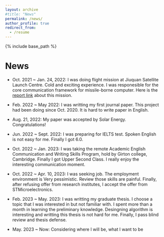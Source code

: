 ```yaml
---
layout: archive
#title: "News"
permalink: /news/
author_profile: true
redirect_from:
  - /resume
---
```


{% include base_path %}

News
======
* Oct. 2021 ~ Jan. 24, 2022: I was doing flight mission at Jiuquan Satellite Launch Centre. Cold and exciting experience. I was responesible for the core communication framework for missile-borne computer. Here is the [report link](https://www.guancha.cn/industry-science/2022_01_24_623388.shtml) about this mission.

* Feb. 2022 ~ May 2022: I was writting my first journal paper. This project had been doing since Oct. 2020. It is hard to write paper in English.

* Aug. 21, 2022: My paper was accepted by Solar Energy. Congratulations!

* Jun. 2022 ~ Sept. 2022: I was preparing for IELTS test. Spoken English is not easy for me. Finally I got 6.0.

* Oct. 2022 ~ Jan. 2023: I was taking the remote Academic English Communication and Writing Skills Program, hold by Girton college, Cambridge. Finally I got Upper Second Class. I really enjoy the interesting communication moment. 

* Oct. 2022 ~ Apr. 10, 2023: I was seeking job. The employment environment is Very pessimistic. Review those skills are painful. Finally, after refusing offer from research institutes, I accept the offer from STMicroelectronics.

* Feb. 2023 ~ May. 2023: I was writting my graduate thesis. I choose a topic that I was interested in but not familiar with. I spent more than a month in learning the preliminary knowledge. Desingning algorithm is interesting and writting this thesis is not hard for me. Finally, I pass blind review and thesis defense.

* May. 2023 ~ Now: Considering where I will be, what I want to be 
